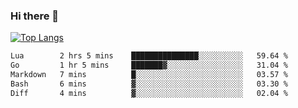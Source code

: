 ### Hi there 👋

<!--
**3Xpl0it3r/3Xpl0it3r** is a ✨ _special_ ✨ repository because its `README.md` (this file) appears on your GitHub profile.

Here are some ideas to get you started:

- 🔭 I’m currently working on ...
- 🌱 I’m currently learning ...
- 👯 I’m looking to collaborate on ...
- 🤔 I’m looking for help with ...
- 💬 Ask me about ...
- 📫 How to reach me: ...
- 😄 Pronouns: ...
- ⚡ Fun fact: ...
-->


[![Top Langs](https://github-readme-stats.vercel.app/api/top-langs/?username=3Xpl0it3r&layout=compact)](https://github.com/3Xpl0it3r/3Xpl0it3r)

<!--START_SECTION:waka-->

```txt
Lua        2 hrs 5 mins    ███████████████░░░░░░░░░░   59.64 %
Go         1 hr 5 mins     ███████▓░░░░░░░░░░░░░░░░░   31.04 %
Markdown   7 mins          █░░░░░░░░░░░░░░░░░░░░░░░░   03.57 %
Bash       6 mins          ▓░░░░░░░░░░░░░░░░░░░░░░░░   03.30 %
Diff       4 mins          ▓░░░░░░░░░░░░░░░░░░░░░░░░   02.04 %
```

<!--END_SECTION:waka-->
